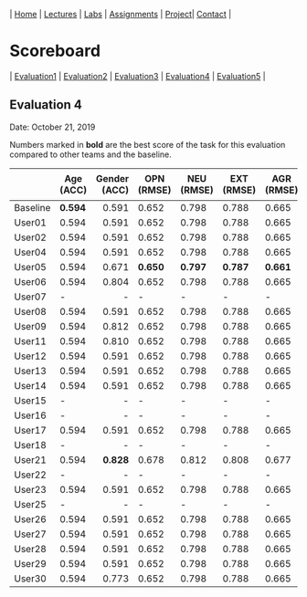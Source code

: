 

| [Home](../index.md) | [Lectures](../lectures.md) | [Labs](../labs.md) | [Assignments](../assignments.md) | [Project](../project.md)| [Contact](../contact.md) |


# Scoreboard

| [Evaluation1](evaluation1.md) | [Evaluation2](evaluation2.md) | [Evaluation3](evaluation3.md) | [Evaluation4](evaluation4.md) | [Evaluation5](evaluation5.md) |

## Evaluation 4

Date: October 21, 2019

Numbers marked in **bold** are the best score of the task for this evaluation compared to other teams and the baseline.


|       | Age (ACC) | Gender (ACC) | OPN (RMSE) | NEU (RMSE) | EXT (RMSE) | AGR (RMSE) | CON (RMSE) | Full Grade |  Rank 🏆|
|-------|--------------|----------:|------------|------------|------------|------------|------------|------------|-------|
| Baseline|**0.594**|0.591|0.652|0.798|0.788|0.665|0.734|-|7|
| User01 |0.594|0.591|0.652|0.798|0.788|0.665|0.734|-|7|
| User02 |0.594|0.591|0.652|0.798|0.788|0.665|0.734|-|7|
| User04 |0.594|0.591|0.652|0.798|0.788|0.665|0.734|-|7|
| User05 |0.594|0.671|**0.650**|**0.797**|**0.787**|**0.661**|**0.728**|✅|1|
| User06 |0.594|0.804|0.652|0.798|0.788|0.665|0.734|✅|5|
| User07 |-|-|-|-|-|-|-|-|
| User08 |0.594|0.591|0.652|0.798|0.788|0.665|0.734|-|7|
| User09 |0.594|0.812|0.652|0.798|0.788|0.665|0.734|✅|3|
| User11 |0.594|0.810|0.652|0.798|0.788|0.665|0.734|✅|4|
| User12 |0.594|0.591|0.652|0.798|0.788|0.665|0.734|-|7|
| User13 |0.594|0.591|0.652|0.798|0.788|0.665|0.734|-|7|
| User14 |0.594|0.591|0.652|0.798|0.788|0.665|0.734|-|7|
| User15 |-|-|-|-|-|-|-|✅|
| User16 |-|-|-|-|-|-|-|-|
| User17 |0.594|0.591|0.652|0.798|0.788|0.665|0.734|-|7|
| User18 |-|-|-|-|-|-|-|-|
| User21 |0.594|**0.828**|0.678|0.812|0.808|0.677|0.756|✅|2|
| User22 |-|-|-|-|-|-|-|-|
| User23 |0.594|0.591|0.652|0.798|0.788|0.665|0.734|-|7|
| User25 |-|-|-|-|-|-|-|-|
| User26 |0.594|0.591|0.652|0.798|0.788|0.665|0.734|-|7|
| User27 |0.594|0.591|0.652|0.798|0.788|0.665|0.734|-|7|
| User28 |0.594|0.591|0.652|0.798|0.788|0.665|0.734|-|7|
| User29 |0.594|0.591|0.652|0.798|0.788|0.665|0.734|-|7|
| User30 |0.594|0.773|0.652|0.798|0.788|0.665|0.734|✅|6|
